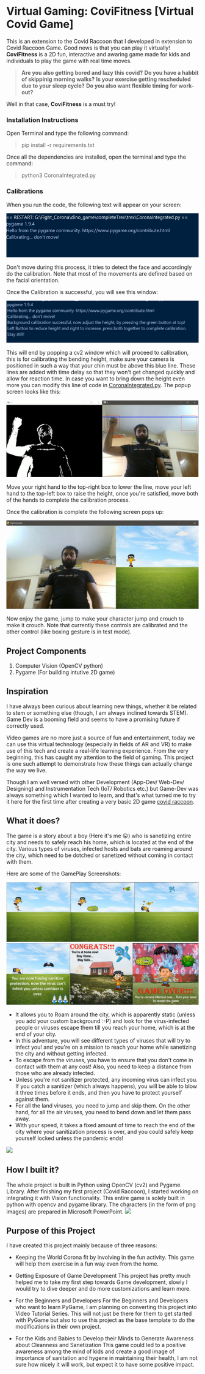 # Virtual Gaming: CoviFitness [Virtual Covid Game]
This is an extension to the Covid Raccoon that I developed in extension to Covid Raccoon Game. Good news is that you can play it virtually!
**CoviFitness** is a 2D fun, interactive and awaring game made for kids and individuals to play the game with real time moves.

> **Are you also getting bored and lazy this covid?**
> **Do you have a habbit of skippinig morning walks?**
> **Is your exercise getting rescheduled due to your sleep cycle?**
> **Do you also want flexible timing for work-out?**

Well in that case, **CoviFitness** is a must try!

### Installation Instructions
Open Terminal and type the following command:

> pip install -r requirements.txt

Once all the dependencies are installed, open the terminal and type the command:

> python3 CoronaIntegrated.py

### Calibrations

When you run the code, the following text will appear on your screen:

![](instructions/Calibration.jpg)

Don't move during this process, it tries to detect the face and accordingly do the calibration. Note that most of the movements are defined based on the facial orientation.

Once the Calibration is successful, you will see this window:

![](instructions/Calibration2.jpg)

This will end by popping a cv2 window which will proceed to calibration, this is for calibrating the bending height, make sure your camera is positioned in such a way that your chin must be above this blue line.
These lines are added with time delay so that they won't get changed quickly and allow for reaction time. In case you want to bring down the height even more you can modify this line of code in [CoronaIntegrated.py](CoronaIntegrated.py).
The popup screen looks like this:

![](instructions/HeightCalibration.jpg)

Move your right hand to the top-right box to lower the line, move your left hand to the top-left box to raise the height, once you're satisfied, move both of the hands to complete the calibration process.

Once the calibration is complete the following screen pops up:

![](instructions/gamescreen.jpg)

Now enjoy the game, jump to make your character jump and crouch to make it crouch. Note that currently these controls are calibrated and the other control (like boxing gesture is in test mode).

## Project Components

1. Computer Vision (OpenCV python)
2. Pygame (For building intutive 2D game)

## Inspiration

I have always been curious about learning new things, whether it be related to stem or something else (though, I am always inclined towards STEM). Game Dev is a booming field and seems to have a promising future if correctly used.

Video games are no more just a source of fun and entertainment, today we can use this virtual technology (especially in fields of AR and VR) to make use of this tech and create a real-life learning experience. From the very beginning, this has caught my attention to the field of gaming. This project is one such attempt to demonstrate how these things can actually change the way we live.

Though I am well versed with other Development (App-Dev/ Web-Dev/ Designing) and Instrumentation Tech (IoT/ Robotics etc.) but Game-Dev was always something which I wanted to learn, and that's what turned me to try it here for the first time after creating a very basic 2D game [covid raccoon](https://github.com/sedhha/covidRaccoon).

## What it does?

The game is a story about a boy (Here it's me 😛) who is sanetizing entire city and needs to safely reach his home, which is located at the end of the city. Various types of viruses, infected hosts and bats are roaming around the city, which need to be dotched or sanetized without coming in contact with them.

Here are some of the GamePlay Screenshots:

![](instructions/GamePlayView.png)
![](instructions/GamePlayView2.png)

- It allows you to Roam around the city, which is apparently static (unless you add your custom background :-P) and look for the virus-infected people or viruses escape them till you reach your home, which is at the end of your city.
- In this adventure, you will see different types of viruses that will try to infect you! and you're on a mission to reach your home while sanetizing the city and without getting infected.
- To escape from the viruses, you have to ensure that you don't come in contact with them at any cost! Also, you need to keep a distance from those who are already infected.
- Unless you're not sanitizer protected, any incoming virus can infect you. If you catch a sanitizer (which always happens), you will be able to blow it three times before it ends, and then you have to protect yourself against them.
- For all the land viruses, you need to jump and skip them. On the other hand, for all the air viruses, you need to bend down and let them pass away.
- With your speed, it takes a fixed amount of time to reach the end of the city where your sanitization process is over, and you could safely keep yourself locked unless the pandemic ends!

![](gameview1.gif)

## How I built it?

The whole project is built in Python using OpenCV (cv2) and Pygame Library.
After finishing my first project (Covid Raccoon), I started working on integrating it with Vision functionality. This entire game is solely built in python with opencv and pygame library. The characters (in the form of png images) are prepared in Microsoft PowerPoint.
![](gameview2.gif)

## Purpose of this Project
I have created this project mainly because of three reasons:

- Keeping the World Corona fit by involving in the fun activity. This game will help them exercise in a fun way even from the home.

- Getting Exposure of Game Development This project has pretty much helped me to take my first step towards Game development, slowly I would try to dive deeper and do more customizations and learn more.

- For the Beginners and Developers For the Beginners and Developers who want to learn PyGame, I am planning on converting this project into Video Tutorial Series. This will not just be there for them to get started with PyGame but also to use this project as the base template to do the modifications in their own project.

- For the Kids and Babies to Develop their Minds to Generate Awareness about Cleanness and Sanetization This game could led to a positive awareness among the mind of kids and create a good image of importance of sanitation and hygene in maintaining their health, I am not sure how nicely it will work, but expect it to have some positive impact.
